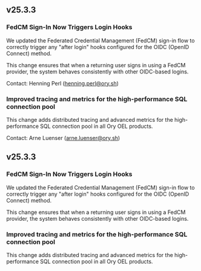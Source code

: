 ## v25.3.3

### FedCM Sign-In Now Triggers Login Hooks

We updated the Federated Credential Management (FedCM) sign-in flow to correctly trigger any "after login" hooks configured for
the OIDC (OpenID Connect) method.

This change ensures that when a returning user signs in using a FedCM provider, the system behaves consistently with other
OIDC-based logins.

Contact: Henning Perl (henning.perl@ory.sh)

### Improved tracing and metrics for the high-performance SQL connection pool

This change adds distributed tracing and advanced metrics for the high-performance SQL connection pool in all Ory OEL products.

Contact: Arne Luenser (arne.luenser@ory.sh)

## v25.3.3

### FedCM Sign-In Now Triggers Login Hooks

We updated the Federated Credential Management (FedCM) sign-in flow to correctly trigger any "after login" hooks configured for
the OIDC (OpenID Connect) method.

This change ensures that when a returning user signs in using a FedCM provider, the system behaves consistently with other
OIDC-based logins.

### Improved tracing and metrics for the high-performance SQL connection pool

This change adds distributed tracing and advanced metrics for the high-performance SQL connection pool in all Ory OEL products.
